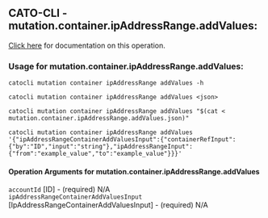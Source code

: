 
## CATO-CLI - mutation.container.ipAddressRange.addValues:
[Click here](https://api.catonetworks.com/documentation/#mutation-mutation.container.ipAddressRange.addValues) for documentation on this operation.

### Usage for mutation.container.ipAddressRange.addValues:

`catocli mutation container ipAddressRange addValues -h`

`catocli mutation container ipAddressRange addValues <json>`

`catocli mutation container ipAddressRange addValues "$(cat < mutation.container.ipAddressRange.addValues.json)"`

`catocli mutation container ipAddressRange addValues '{"ipAddressRangeContainerAddValuesInput":{"containerRefInput":{"by":"ID","input":"string"},"ipAddressRangeInput":{"from":"example_value","to":"example_value"}}}'`


#### Operation Arguments for mutation.container.ipAddressRange.addValues ####

`accountId` [ID] - (required) N/A    
`ipAddressRangeContainerAddValuesInput` [IpAddressRangeContainerAddValuesInput] - (required) N/A    
